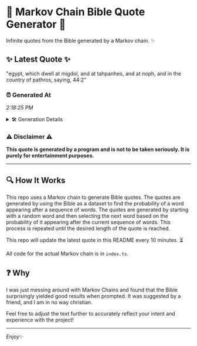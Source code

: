 # 📖 Markov Chain Bible Quote Generator 📖

Infinite quotes from the Bible generated by a Markov chain. ✨

## ✨ Latest Quote ✨
"egypt, which dwell at migdol, and at tahpanhes, and at noph, and in the country of pathros, saying, 44:2"

### ⏰ Generated At
*2:18:25 PM*

<details>
    <summary>🛠️ Generation Details</summary>
    <p>
        <strong>🌱 Seed:</strong> egypt,<br>
        <strong>🔄 Iterations:</strong> 18<br>
        <strong>📜 Context History:</strong><br>[ egypt, ]: which<br>[ egypt,, which ]: dwell<br>[ egypt,, which, dwell ]: at<br>[ egypt,, which, dwell, at ]: migdol,<br>[ egypt,, which, dwell, at, migdol, ]: and<br>[ egypt,, which, dwell, at, migdol,, and ]: at<br>[ which, dwell, at, migdol,, and, at ]: tahpanhes,<br>[ dwell, at, migdol,, and, at, tahpanhes, ]: and<br>[ at, migdol,, and, at, tahpanhes,, and ]: at<br>[ migdol,, and, at, tahpanhes,, and, at ]: noph,<br>[ and, at, tahpanhes,, and, at, noph, ]: and<br>[ at, tahpanhes,, and, at, noph,, and ]: in<br>[ tahpanhes,, and, at, noph,, and, in ]: the<br>[ and, at, noph,, and, in, the ]: country<br>[ at, noph,, and, in, the, country ]: of<br>[ noph,, and, in, the, country, of ]: pathros,<br>[ and, in, the, country, of, pathros, ]: saying,<br>[ in, the, country, of, pathros,, saying, ]: 44:2<br>
    </p>
</details>

### ⚠️ Disclaimer ⚠️
**This quote is generated by a program and is not to be taken seriously. It is purely for entertainment purposes.**

---

## 🔍 How It Works

This repo uses a Markov chain to generate Bible quotes. The quotes are generated by using the Bible as a dataset to find the probability of a word appearing after a sequence of words. The quotes are generated by starting with a random word and then selecting the next word based on the probability of it appearing after the current sequence of words. This process is repeated until the desired length of the quote is reached.

This repo will update the latest quote in this README every 10 minutes. ⏳

All code for the actual Markov chain is in `index.ts`.

## ❓ Why

I was just messing around with Markov Chains and found that the Bible surprisingly yielded good results when prompted. 
It was suggested by a friend, and I am in no way christian.

Feel free to adjust the text further to accurately reflect your intent and experience with the project!

---

*Enjoy*✨
